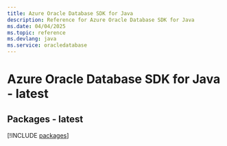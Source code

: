 ```yaml
---
title: Azure Oracle Database SDK for Java
description: Reference for Azure Oracle Database SDK for Java
ms.date: 04/04/2025
ms.topic: reference
ms.devlang: java
ms.service: oracledatabase
---
```

# Azure Oracle Database SDK for Java - latest
## Packages - latest
[!INCLUDE [packages](oracle-database-index.md)]